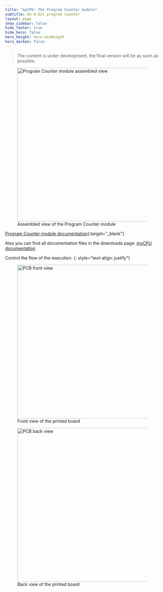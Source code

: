 ```yaml
---
title: "myCPU: The Program Counter module"
subtitle: An 8-bit program counter
layout: page
show_sidebar: false
hide_footer: true
hide_hero: false
hero_height: hero-minHeigth
hero_darken: false
---
```

> The content is under development, the final version will be as soon as possible.

<figure class="center">
    <img src="{{ site.baseurl }}/img/mycpu/modules/program_counter/program_counter_assembled.png" alt="Program Counter module assembled view" title="Assembled view of the Program Counter module" width="500px">
    <figcaption>Assembled view of the Program Counter module</figcaption>
</figure>

[Program Counter module documentation](/downloads/technical/myCPU_Program_Counter_module_full.pdf){:target="_blank"}

Also you can find all documentation files in the downloads page: [myCPU documentation](/pages/en/mycpu/downloads/technical_docs)

Control the flow of the execution.
{: style="text-align: justify"}

<figure class="center">
    <img src="{{ site.baseurl }}/img/mycpu/modules/program_counter/program_counter_clear_front.png" alt="PCB front view" title="Front view of the printed board" width="500px">
    <figcaption>Front view of the printed board</figcaption>
</figure>
<figure class="center">
    <img src="{{ site.baseurl }}/img/mycpu/modules/program_counter/program_counter_clear_back.png" alt="PCB back view" title="Back view of the printed board" width="500px">
    <figcaption>Back view of the printed board</figcaption>
</figure>

